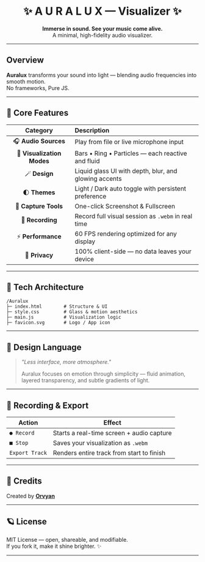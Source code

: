 <h1 align="center">✨ A U R A L U X — Visualizer ✨</h1>

<p align="center">
  <b>Immerse in sound. See your music come alive.</b><br>
  A minimal, high-fidelity audio visualizer.
</p>

---

## Overview

**Auralux** transforms your sound into light — blending audio frequencies into smooth motion.  
No frameworks, Pure JS.

---

## 🌈 Core Features

| Category | Description |
|:---------:|:------------|
| 🎧 **Audio Sources** | Play from file or live microphone input |
| 💠 **Visualization Modes** | Bars • Ring • Particles — each reactive and fluid |
| 🪄 **Design** | Liquid glass UI with depth, blur, and glowing accents |
| 🌓 **Themes** | Light / Dark auto toggle with persistent preference |
| 📸 **Capture Tools** | One-click Screenshot & Fullscreen |
| 💾 **Recording** | Record full visual session as `.webm` in real time |
| ⚡ **Performance** | 60 FPS rendering optimized for any display |
| 🧠 **Privacy** | 100% client-side — no data leaves your device |

---

## 🧩 Tech Architecture

```
/Auralux
├─ index.html        # Structure & UI
├─ style.css         # Glass & motion aesthetics
├─ main.js           # Visualization logic
├─ favicon.svg       # Logo / App icon
```

---

## 💫 Design Language

> *"Less interface, more atmosphere."*  
>  
> Auralux focuses on emotion through simplicity — fluid animation,  
> layered transparency, and subtle gradients of light.  

---

## 🪩 Recording & Export

| Action | Effect |
|--------|---------|
| `● Record` | Starts a real-time screen + audio capture |
| `■ Stop` | Saves your visualization as `.webm` |
| `Export Track` | Renders entire track from start to finish |




---

## 🧠 Credits

Created by **[Orvyan](https://github.com/Orvyan)**  

---

## 🪐 License

MIT License — open, shareable, and modifiable.  
If you fork it, make it shine brighter. ✨

---


